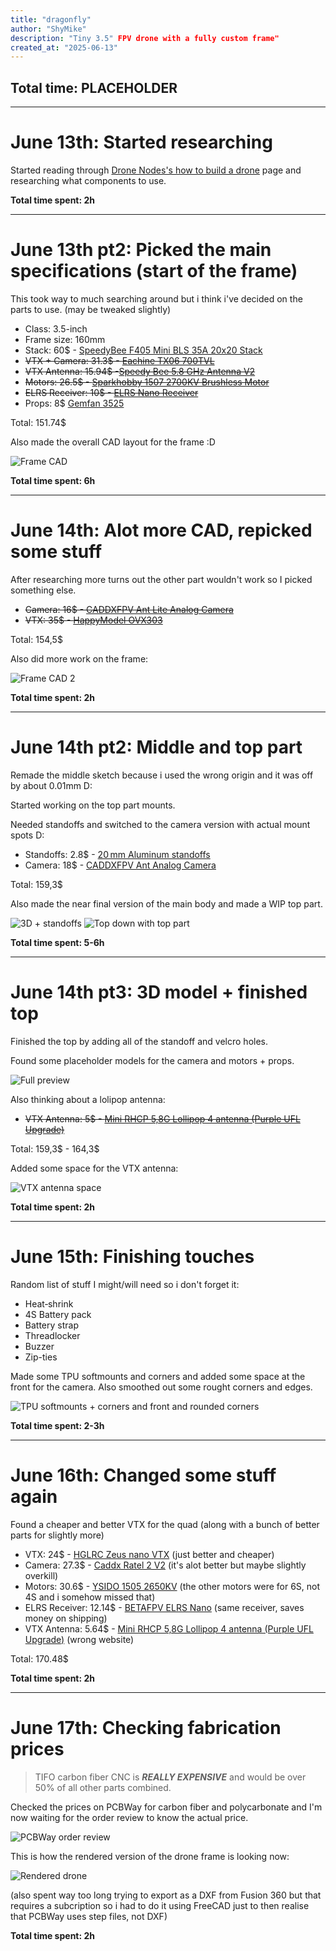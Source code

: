 ```yaml
---
title: "dragonfly"
author: "ShyMike"
description: "Tiny 3.5" FPV drone with a fully custom frame"
created_at: "2025-06-13"
---
```


## Total time: PLACEHOLDER

---

# June 13th: Started researching

Started reading through [Drone Nodes's how to build a drone](https://dronenodes.com/how-to-build-a-drone) page and researching what components to use.

**Total time spent: 2h**

---

# June 13th pt2: Picked the main specifications (start of the frame)

This took way to much searching around but i think i've decided on the parts to use. (may be tweaked slightly)

* Class: 3.5-inch
* Frame size: 160mm
* Stack: 60$ - [SpeedyBee F405 Mini BLS 35A 20x20 Stack](https://www.speedybee.com/speedybee-f405-mini-bls-35a-20x20-stack)
* ~~VTX + Camera: 31.3$ - [Eachine TX06 700TVL](https://www.eachine.com/Eachine-TX06-700TVL-FOV-130-Degree-5_8Ghz-40CH-Smart-Audio-Mini-FPV-Camera-AIO-Transmitter-For-RC-Dr-p-1418.html)~~
* ~~VTX Antenna: 15.94$ -[Speedy Bee 5.8 GHz Antenna V2](https://www.speedybee.com/speedy-bee-5-8-ghz-antenna-v2)~~
* ~~Motors: 26.5$ - [Sparkhobby 1507 2700KV Brushless Motor](https://pt.aliexpress.com/item/1005004705279900.html)~~
* ~~ELRS Receiver: 10$ - [ELRS Nano Receiver](https://betafpv.com/products/elrs-nano-receiver?variant=39416095408262)~~
* Props: 8$ [Gemfan 3525](https://pt.aliexpress.com/item/1005008848979300.html)

Total: 151.74$

Also made the overall CAD layout for the frame :D

![Frame CAD](https://hc-cdn.hel1.your-objectstorage.com/s/v3/5b2626ecb779dc0d99ee2c1be186579d402ae7a0_image.png)

**Total time spent: 6h**

---

# June 14th: Alot more CAD, repicked some stuff

After researching more turns out the other part wouldn't work so I picked something else.

* ~~Camera: 16$ - [CADDXFPV Ant Lite Analog Camera](https://caddxfpv.com/products/caddxfpv-ant-lite-4-3-fpvcycle-edition)~~
* ~~VTX: 35$ - [HappyModel OVX303](https://pt.aliexpress.com/item/1005003265460404.html)~~

Total: 154,5$

Also did more work on the frame:

![Frame CAD 2](https://hc-cdn.hel1.your-objectstorage.com/s/v3/2918d6416f5398e8eceff8c1f5d976933e912e31_image.png)

**Total time spent: 2h**

---

# June 14th pt2: Middle and top part

Remade the middle sketch because i used the wrong origin and it was off by about 0.01mm D:

Started working on the top part mounts.

Needed standoffs and switched to the camera version with actual mount spots D:

* Standoffs: 2.8$ - [20 mm Aluminum standoffs](https://pt.aliexpress.com/item/1005007945167923.html)
* Camera: 18$ - [CADDXFPV Ant Analog Camera](https://caddxfpv.com/products/caddx-ant-analog-camera?variant=32810079682659)

Total: 159,3$

Also made the near final version of the main body and made a WIP top part.

![3D + standoffs](https://hc-cdn.hel1.your-objectstorage.com/s/v3/5f502a8d05daaa797ed12a82fc53997cae4d3b45_image.png)
![Top down with top part](https://hc-cdn.hel1.your-objectstorage.com/s/v3/e6c3fb94d2e8971ae5db10ac1489111ca909f2d5_image.png)

**Total time spent: 5-6h**

---

# June 14th pt3: 3D model + finished top

Finished the top by adding all of the standoff and velcro holes.

Found some placeholder models for the camera and motors + props.

![Full preview](https://hc-cdn.hel1.your-objectstorage.com/s/v3/9fc8186d84a3f0c781fe96a642a2f580b348be2d_image.png)

Also thinking about a lolipop antenna:

* ~~VTX Antenna: 5$ - [Mini RHCP 5,8G Lollipop 4 antenna (Purple UFL Upgrade)](https://es.aliexpress.com/item/1005001305298735.html)~~

Total: 159,3$ - 164,3$

Added some space for the VTX antenna:

![VTX antenna space](https://hc-cdn.hel1.your-objectstorage.com/s/v3/e8ba2fdc1a6fd2337bf9718c5a9889258524ddde_image.png)

**Total time spent: 2h**

---

# June 15th: Finishing touches

Random list of stuff I might/will need so i don't forget it:

* Heat‑shrink
* 4S Battery pack
* Battery strap
* Threadlocker
* Buzzer
* Zip-ties

Made some TPU softmounts and corners and added some space at the front for the camera. Also smoothed out some rought corners and edges.

![TPU softmounts + corners and front and rounded corners](https://hc-cdn.hel1.your-objectstorage.com/s/v3/6c172f78364f25885eea8760604e58945fee0a5a_image.png)

**Total time spent: 2-3h**

---

# June 16th: Changed some stuff again

Found a cheaper and better VTX for the quad (along with a bunch of better parts for slightly more)

* VTX: 24$ - [HGLRC Zeus nano VTX](https://pt.aliexpress.com/item/1005008043478143.html) (just better and cheaper)
* Camera: 27.3$ - [Caddx Ratel 2 V2](https://pt.aliexpress.com/item/1005006254000307.html) (it's alot better but maybe slightly overkill)
* Motors: 30.6$ - [YSIDO 1505 2650KV](https://pt.aliexpress.com/item/1005007544080274.html) (the other motors were for 6S, not 4S and i somehow missed that)
* ELRS Receiver: 12.14$ - [BETAFPV ELRS Nano](https://pt.aliexpress.com/item/1005007437882037.html) (same receiver, saves money on shipping)
* VTX Antenna: 5.64$ - [Mini RHCP 5,8G Lollipop 4 antenna (Purple UFL Upgrade)](https://pt.aliexpress.com/item/4001365632031.html) (wrong website)

Total: 170.48$

**Total time spent: 2h**

---

# June 17th: Checking fabrication prices

> TIFO carbon fiber CNC is **_REALLY EXPENSIVE_** and would be over 50% of all other parts combined.

Checked the prices on PCBWay for carbon fiber and polycarbonate and I'm now waiting for the order review to know the actual price.

![PCBWay order review](https://hc-cdn.hel1.your-objectstorage.com/s/v3/68630d41dd0fd13aa2924c8cac2d3051c2d52230_image.png)

This is how the rendered version of the drone frame is looking now:

![Rendered drone](https://hc-cdn.hel1.your-objectstorage.com/s/v3/de08dbe34117856184110152a7dfc07a122a285a_dragonfly_v35.png)

(also spent way too long trying to export as a DXF from Fusion 360 but that requires a subcription so i had to do it using FreeCAD just to then realise that PCBWay uses step files, not DXF)

**Total time spent: 2h**